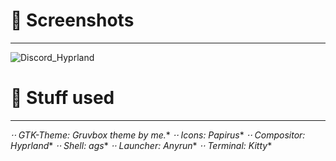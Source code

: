 # 👀 **Screenshots** 
---
![Discord_Hyprland](https://github.com/RoccoRakete/hyprland-dots/assets/44879342/ca05a82c-310a-4046-b3be-90cf5a4a74d3)


# 🔧 **Stuff used** 
---
**⋅⋅* GTK-Theme: Gruvbox theme by me.**
**⋅⋅* Icons: Papirus**
**⋅⋅* Compositor: Hyprland**
**⋅⋅* Shell: ags**
**⋅⋅* Launcher: Anyrun**
**⋅⋅* Terminal: Kitty**

